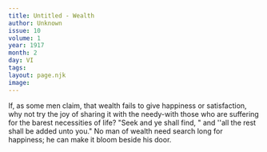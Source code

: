 ```yaml
---
title: Untitled - Wealth
author: Unknown
issue: 10
volume: 1
year: 1917
month: 2
day: VI
tags:
layout: page.njk
image:
---
```

If, as some men claim, that wealth fails to give happiness or satisfaction, why not try the joy of sharing it with the needy-with those who are suffering for the barest necessities of life?   "Seek and ye shall find, " and ''all the rest shall be added unto you."   No man of wealth need search long for happiness; he can make it bloom beside his door.

